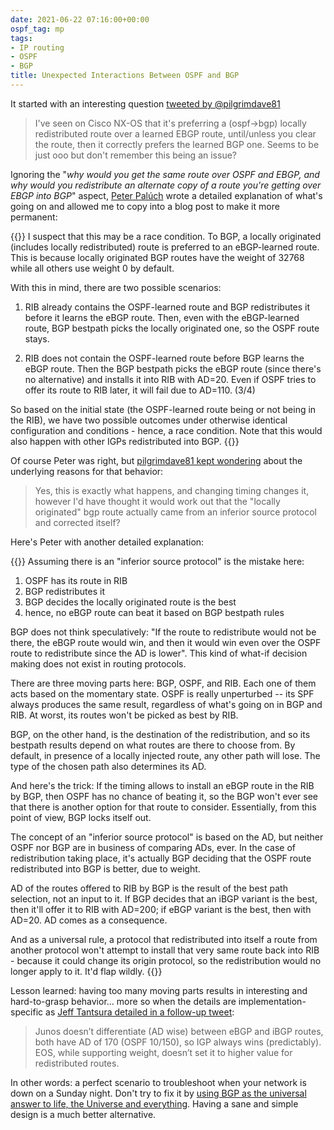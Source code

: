 ```yaml
---
date: 2021-06-22 07:16:00+00:00
ospf_tag: mp
tags:
- IP routing
- OSPF
- BGP
title: Unexpected Interactions Between OSPF and BGP
---
```

It started with an interesting question [tweeted by @pilgrimdave81](https://twitter.com/pilgrimdave81/status/1400718236409380864)

> I've seen on Cisco NX-OS that it's preferring a (ospf->bgp) locally redistributed route over a learned EBGP route, until/unless you clear the route, then it correctly prefers the learned BGP one. Seems to be just ooo but don't remember this being an issue?

Ignoring the "_why would you get the same route over OSPF and EBGP, and why would you redistribute an alternate copy of a route you're getting over EBGP into BGP_" aspect, [Peter Palúch](https://twitter.com/Peter_Paluch) wrote a detailed explanation of what's going on and allowed me to copy into a blog post to make it more permanent:
<!--more-->
{{<long-quote>}}
I suspect that this may be a race condition. To BGP, a locally originated (includes locally redistributed) route is preferred to an eBGP-learned route. This is because locally originated BGP routes have the weight of 32768 while all others use weight 0 by default.

With this in mind, there are two possible scenarios:

1. RIB already contains the OSPF-learned route and BGP redistributes it before it learns the eBGP route. Then, even with the eBGP-learned route, BGP bestpath picks the locally originated one, so the OSPF route stays.

2. RIB does not contain the OSPF-learned route before BGP learns the eBGP route. Then the BGP bestpath picks the eBGP route (since there's no alternative) and installs it into RIB with AD=20. Even if OSPF tries to offer its route to RIB later, it will fail due to AD=110. (3/4) 

So based on the initial state (the OSPF-learned route being or not being in the RIB), we have two possible outcomes under otherwise identical configuration and conditions - hence, a race condition. Note that this would also happen with other IGPs redistributed into BGP.
{{</long-quote>}}

Of course Peter was right, but [pilgrimdave81 kept wondering](https://twitter.com/pilgrimdave81/status/1400742176728961024) about the underlying reasons for that behavior:

> Yes, this is exactly what happens, and changing timing changes it, however I'd have thought it would work out that the "locally originated" bgp route actually came from an inferior source protocol and corrected itself?

Here's Peter with another detailed explanation:

{{<long-quote>}}
Assuming there is an "inferior source protocol" is the mistake here:

1. OSPF has its route in RIB
2. BGP redistributes it
3. BGP decides the locally originated route is the best
4. hence, no eBGP route can beat it based on BGP bestpath rules

BGP does not think speculatively: "If the route to redistribute would not be there, the eBGP route would win, and then it would win even over the OSPF route to redistribute since the AD is lower". This kind of what-if decision making does not exist in routing protocols.

There are three moving parts here: BGP, OSPF, and RIB. Each one of them acts based on the momentary state. OSPF is really unperturbed -- its SPF always produces the same result, regardless of what's going on in BGP and RIB. At worst, its routes won't be picked as best by RIB.

BGP, on the other hand, is the destination of the redistribution, and so its bestpath results depend on what routes are there to choose from. By default, in presence of a locally injected route, any other path will lose. The type of the chosen path also determines its AD.

And here's the trick: If the timing allows to install an eBGP route in the RIB by BGP, then OSPF has no chance of beating it, so the BGP won't ever see that there is another option for that route to consider. Essentially, from this point of view, BGP locks itself out.

The concept of an "inferior source protocol" is based on the AD, but neither OSPF nor BGP are in business of comparing ADs, ever. In the case of redistribution taking place, it's actually BGP deciding that the OSPF route redistributed into BGP is better, due to weight.

AD of the routes offered to RIB by BGP is the result of the best path selection, not an input to it. If BGP decides that an iBGP variant is the best, then it'll offer it to RIB with AD=200; if eBGP variant is the best, then with AD=20. AD comes as a consequence.

And as a universal rule, a protocol that redistributed into itself a route from another protocol won't attempt to install that very same route back into RIB - because it could change its origin protocol, so the redistribution would no longer apply to it. It'd flap wildly.
{{</long-quote>}}

Lesson learned: having too many moving parts results in interesting and hard-to-grasp behavior... more so when the details are implementation-specific as [Jeff Tantsura detailed in a follow-up tweet](https://twitter.com/jtantsura/status/1401248088988164099):

> Junos doesn’t differentiate (AD wise) between eBGP and iBGP routes, both have AD of 170 (OSPF 10/150), so IGP always wins (predictably). EOS, while supporting weight, doesn’t set it to higher value for redistributed routes.

In other words: a perfect scenario to troubleshoot when your network is down on a Sunday night. Don't try to fix it by [using BGP as the universal answer to life, the Universe and everything](/2021/06/use-best-tool-for-job.html). Having a sane and simple design is a much better alternative.
